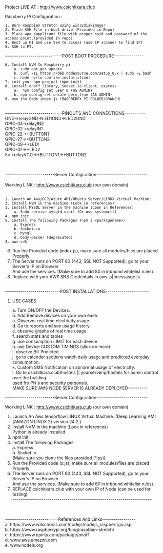Project LIVE AT : http://www.csichitkara.club



Raspberry Pi Configuration : 
	
	1. Burn Raspbian Stretch using win32diskimager
	2. Place SSH File in boot drive.(Provided in Repo)
	3. Place wpa_supplicant file with proper ssid and password of the access point.(provided in repo)
	4. Boot up PI and use SSH to access (use IP scanner to find IP)
	5. SSH to PI.
-----------------------------POST BOOT PROCEDURE---------------	<br>
	
	6. Install NVM In Raspberry pi	
		a. sudo apt-get update
		b. curl -sL https://deb.nodesource.com/setup_8.x | sudo -E bash 
		c. node -v(to confirm installation)
	7. init your npm project (npm init)	
	8. install onoff library, Socket.io-client, express
		a.  npm config set user 0 (AS ADMIN)
		b. npm config set unsafe-perm true (AS ADMIN)
	9. use the Code index.js (RASPBERRY PI FOLDER/BRANCH)
<br>
-----------------------------PINOUTS AND CONNECTIONS-----------<br>
GND->relayGND->LED1GND->LED2GND<br>
GPIO-04->relayIN3<br>
GPIO-02->relayIN1<br>
GPIO-22->+BUTTON1<br>
GPIO-27->+BUTTON2<br>
GPIO-09->+LED1<br>
GPIO-07->+LED2<br>
5v->relayVCC->+BUTTON1->+BUTTON2<br>
<br>
<br>


-------------------------Server Configuration--------------------------<br>
<br>
Working LINK : http://www.csichitkara.club (our own domain)<br>
<br>

	1. Launch An Aws/GCP/Azure AMI/Ubuntu Server/LINUX Virtual Machine.
	2. Install NVM in the machine (Look in references)
	3. Install MYSQL Server in the machine (Look in References)
		a. Sudo service mysqld start (Or use systemctl)
	4. npm init
	5. Install The following Packages (npm i <packagename>)
		a. Express 
		b. Socket.io
		c. Mysql
		d. body-parser (deprecated)
	3. aws-sdk


6. Run the Provided code (index.js), make sure all modules/files are placed Properly<br>
7. The Server runs on PORT 80 (443, SSL NOT Supported), go to your Server's IP on Browser<br>
   And use the services. (Make sure to add 80 in inbound whitelist rules).<br>
8. Replace <secret> <key> with your AWS SNS Credentails in aws.js||messasge.js<br>
<br>
----------------------------POST INSTALLATIONS----------------------<br>

1. USE CASES<br>

	a. Turn ON/OFF the Devices.<br>
	b. Add Remove devices on your own ease.<br>
	c. Observer real time electricity usage.<br>
	d. Go to reports and see usage history.<br>
	e. observe graphs of real time usage<br>
	f. search stats and tables<br>
	g. use consumption LIMIT for each device.<br>
	h. use Device CUSTOM TIMINGS (click on more).<br>
	i. observe Bill Pridicted.<br>
	j. go to calender sections watch daily usage and predicted everyday consumption.<br>
	k. Custom SMS Notification on abnormal usage of electricity.<br>
	l. Go to csichitkara.club/hostels || yourserverip/hostels for admin control over the building<br>
	   used fro PN's and security personals.<br>
 MAKE SURE AWS NODE SERVER IS ALREADY DEPLOYED----------<br>


-------------------------Server Configuration--------------------------<br>

Working LINK : http://www.csichitkara.club (our own domain)<br>

1. Launch An Aws tensorflow LINUX Virtual Machine. (Deep Learning AMI (AMAZON LINUX 2) version 24.2 )<br>
2. Install NVM in the machine (Look in references)<br>
	Python is already Installed<br>
4. npm init<br>
5. Install The following Packages<br>
	a. Express <br>
	b. Socket.io<br>
	(Make sure you clone the files provided (*.py))<br>
6. Run the Provided code (x.js), make sure all modules/files are placed Properly<br>
7. The Server runs on PORT 80 (443, SSL NOT Supported), go to your Server's IP on Browser<br>
   And use the services. (Make sure to add 80 in inbound whitelist rules).<br>
8. REPLACE  csichitkara.club with your own IP of Node (can be used for testing)<br>
-----------------------------------------------------------------------<br>


<br>
<br>
---------------------------References And Links-----------------<br>
	a. https://www.w3schools.com/nodejs/nodejs_raspberrypi.asp<br>
	b. https://www.raspberrypi.org/blog/raspbian-stretch/<br>
	c. https://www.npmjs.com/package/onoff<br>
 	 d. www.aws.amazon.com<br>
  	e. www.nodejs.org<br>
